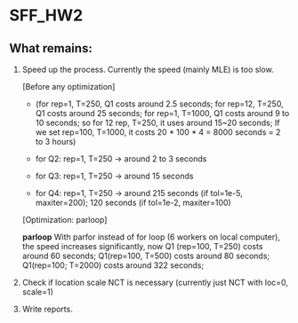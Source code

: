 # SFF_HW2

## What remains:

1. Speed up the process. Currently the speed (mainly MLE) is too slow. 
   
   [Before any optimization]
   - (for rep=1, T=250, Q1 costs around 2.5 seconds; for rep=12, T=250, Q1 costs around 25 seconds; for rep=1, T=1000, Q1 costs around 9 to 10 seconds; so for 12 rep, T=250, it uses around 15~20 seconds; If we set rep=100, T=1000, it costs 20 * 100 * 4 = 8000 seconds = 2 to 3 hours)
   
   - for Q2: rep=1, T=250 -> around 2 to 3 seconds
   
   - for Q3: rep=1, T=250 -> around 15 seconds
   
   - for Q4: rep=1, T=250 -> around 215 seconds (if tol=1e-5, maxiter=200); 120 seconds (if tol=1e-2, maxiter=100)
   
   [Optimization: parloop]
   
   **parloop** With parfor instead of for loop (6 workers on local computer), the speed increases significantly, now Q1 (rep=100, T=250) costs around 60 seconds; Q1(rep=100, T=500) costs around 80 seconds; Q1(rep=100; T=2000) costs around 322 seconds;
2. Check if location scale NCT is necessary (currently just NCT with loc=0, scale=1)
3. Write reports. 